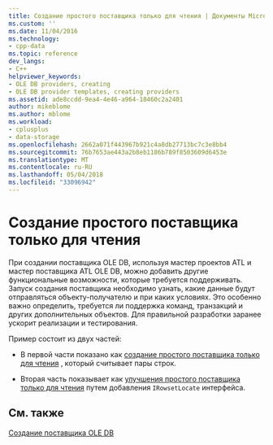 ```yaml
---
title: Создание простого поставщика только для чтения | Документы Microsoft
ms.custom: ''
ms.date: 11/04/2016
ms.technology:
- cpp-data
ms.topic: reference
dev_langs:
- C++
helpviewer_keywords:
- OLE DB providers, creating
- OLE DB provider templates, creating providers
ms.assetid: ade8ccdd-9ea4-4e46-a964-18460c2a2401
author: mikeblome
ms.author: mblome
ms.workload:
- cplusplus
- data-storage
ms.openlocfilehash: 2662a071f443967b921c4a8db27713bc7c3e8bb4
ms.sourcegitcommit: 76b7653ae443a2b8eb1186b789f8503609d6453e
ms.translationtype: MT
ms.contentlocale: ru-RU
ms.lasthandoff: 05/04/2018
ms.locfileid: "33096942"
---
```

# <a name="creating-a-simple-read-only-provider"></a>Создание простого поставщика только для чтения
При создании поставщика OLE DB, используя мастер проектов ATL и мастер поставщика ATL OLE DB, можно добавить другие функциональные возможности, которые требуется поддерживать. Запуск создания поставщика необходимо узнать, какие данные будут отправляться объекту-получателю и при каких условиях. Это особенно важно определить, требуется ли поддержка команд, транзакций и других дополнительных объектов. Для правильной разработки заранее ускорит реализации и тестирования.  
  
 Пример состоит из двух частей:  
  
-   В первой части показано как [создание простого поставщика только для чтения](../../data/oledb/implementing-the-simple-read-only-provider.md) , который считывает пары строк.  
  
-   Вторая часть показывает как [улучшения простого поставщика только для чтения](../../data/oledb/enhancing-the-simple-read-only-provider.md) путем добавления `IRowsetLocate` интерфейса.  
  
## <a name="see-also"></a>См. также  
 [Создание поставщика OLE DB](../../data/oledb/creating-an-ole-db-provider.md)